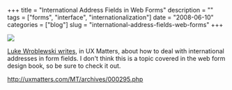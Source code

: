 +++
title = "International Address Fields in Web Forms"
description = ""
tags = ["forms", "interface", "internationalization"]
date = "2008-06-10"
categories = ["blog"]
slug = "international-address-fields-web-forms"
+++



  <div class="notebook-screenshot"><a href="http://uxmatters.com/MT/archives/000295.php"><img src="//media.konigi.com/notebook/international-address-fields-uxmatters.jpg" class="notebook-image" /></a></div><p><a href="http://uxmatters.com/MT/archives/000295.php">Luke Wroblewski writes</a>, in UX Matters, about how to deal with international addresses in form fields. I don't think this is a topic covered in the web form design book, so be sure to check it out.</p>
    
  <a href="http://uxmatters.com/MT/archives/000295.php">http://uxmatters.com/MT/archives/000295.php</a>

